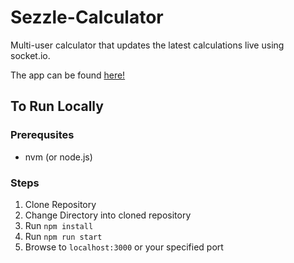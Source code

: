 # Sezzle-Calculator

Multi-user calculator that updates the latest calculations live using socket.io.

The app can be found [here!](https://stark-shelf-45768.herokuapp.com/)



## To Run Locally

### Prerequsites
* nvm (or node.js)

### Steps
1. Clone Repository
2. Change Directory into cloned repository
3. Run `npm install`
4. Run `npm run start`
5. Browse to `localhost:3000` or your specified port
